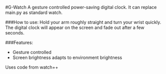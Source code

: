 #G-Watch
A gesture controlled power-saving digital clock. It can replace main.py as standard watch. 

###How to use: 
Hold your arm roughly straight and turn your wrist quickly. The digital clock will appear on the screen and fade out after a few seconds.

###Features:
* Gesture controlled
* Screen brightness adapts to environment brightness

Uses code from watch++